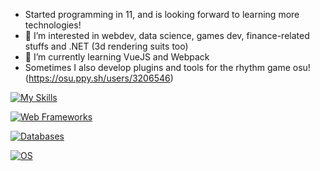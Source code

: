 - Started programming in 11, and is looking forward to learning more technologies!
- 👀 I’m interested in webdev, data science, games dev, finance-related stuffs and .NET (3d rendering suits too)
- 🌱 I’m currently learning VueJS and Webpack
- Sometimes I also develop plugins and tools for the rhythm game osu! (https://osu.ppy.sh/users/3206546)

<!---
gccpsben/gccpsben is a ✨ special ✨ repository because its `README.md` (this file) appears on your GitHub profile.
You can click the Preview link to take a look at your changes.
--->

[![My Skills](https://skillicons.dev/icons?i=js,ts,html,css,less,cs,nodejs,py)](https://skillicons.dev)

[![Web Frameworks](https://skillicons.dev/icons?i=vue,react,express,pinia)](https://skillicons.dev)

[![Databases](https://skillicons.dev/icons?i=mongo,sqlite)](https://skillicons.dev)

[![OS](https://skillicons.dev/icons?i=debian,windows)](https://skillicons.dev)
